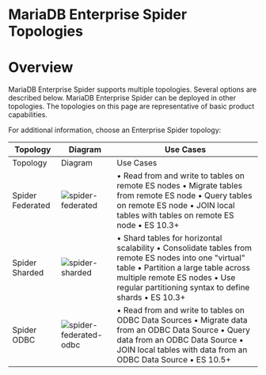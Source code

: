 
# MariaDB Enterprise Spider Topologies


# Overview


MariaDB Enterprise Spider supports multiple topologies. Several options are described below. MariaDB Enterprise Spider can be deployed in other topologies. The topologies on this page are representative of basic product capabilities.


For additional information, choose an Enterprise Spider topology:



| Topology | Diagram | Use Cases |
| --- | --- | --- |
| Topology | Diagram | Use Cases |
| Spider Federated | ![spider-federated](../.gitbook/assets/mariadb-enterprise-spider-topologies/+image/spider-federated.png "spider-federated") | • Read from and write to tables on remote ES nodes • Migrate tables from remote ES node • Query tables on remote ES node • JOIN local tables with tables on remote ES node • ES 10.3+ |
| Spider Sharded | ![spider-sharded](../.gitbook/assets/mariadb-enterprise-spider-topologies/+image/spider-sharded.png "spider-sharded") | • Shard tables for horizontal scalability • Consolidate tables from remote ES nodes into one "virtual" table • Partition a large table across multiple remote ES nodes • Use regular partitioning syntax to define shards • ES 10.3+ |
| Spider ODBC | ![spider-federated-odbc](../.gitbook/assets/mariadb-enterprise-spider-topologies/+image/spider-federated-odbc.png "spider-federated-odbc") | • Read from and write to tables on ODBC Data Sources • Migrate data from an ODBC Data Source • Query data from an ODBC Data Source • JOIN local tables with data from an ODBC Data Source • ES 10.5+ |


